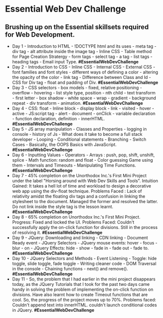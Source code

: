 # Essential Web Dev Challenge <br>
## Brushing up on the Essential skillsets required for Web Development.<br>
* Day 1 - Introduction to HTML - !DOCTYPE html and its uses - meta tag - div tag - alt attribute inside the image tag - Inline CSS - Table method for Page Creation Stratergy - form tags - select tag - a tag - list tags - heading tags - Email input Type. **#EssentialWebDevChallenge**
* Day 2 - Introduction to CSS - Inline CSS - Internal CSS - External CSS - font families and font styles - different ways of defining a color - altering the opacity of the color - link tag - Difference between Class and Id - CSS for Div tag - float and padding of Div. **#EssentialWebDevChallenge**
* Day 3 - CSS selectors - box models - fixed, relative positioning - overflow -  hovering - list style type, position - nth child - text transform - first letter  - box shadow - white space - wrap - gradient - background repeat - div transform - animation. **#EssentialWebDevChallenge**
* Day 4 - CSS: float - Inline block - display block - link - visited - hover - active - JS:script tag - alert - document - onClick - variable declaration - function declaration, definition - innerHTML.
**#EssentialWebDevChallenge**
* Day 5 - JS array manipulation - Classes and Properties - logging in console - history of Js - What does it take to become a full stack developer - Looping - Conditional statements - Branching - Switch Cases - Basically, the OOPS Basics with JavaScript. **#EssentialWebDevChallenge**
* Day 6 - Inputting Values - Operators - Arrays : push, pop, shift, unshift, splice - Math function: random and float - Color guessing Game using them - Intervals and Timeouts - Manipulating Time Functions. **#EssentialWebDevChallenge**
* Day 7 - 45% completion on the Unorthodox Inc.'s First Mini Project under the label "Horsing around with Web Dev Skills and Tools". Intuition Gained: It takes a hell lot of time and workload to design a decorative web app using the div-float technique. Problems Faced : Lack of relativity amidst the floating div tags and a confusion in linking the stylesheet to the document. Managed the former and resolved the latter. Do not link inside the style tag is the lesson learnt. **#EssentialWebDevChallenge**
* Day 8 - 65% completion on Unorthodox Inc.'s First Mini Project. Progress: Fixed and locked the UI. Problems Faced: Couldn't successfully apply the on-click function for divisions. Still in the process of resolving it. **#EssentialWebDevChallenge**
* Day 9 - JQuery: Downloading and linking  - CDN linking - Document Ready event - JQuery Selectors - JQuery mouse events: hover -   focus - blur - on - JQuery Effects: hide - show - fade in - fade out - fade to. **#EssentialWebDevChallenge**
* Day 10 - JQuery Selectors and Methods - Event Listening - Toggle: hide toggle, slide toggle, fade toggle - Writing cleaner code - DOM Traversal in the console - Chaining functions - next() and remove(). **#EssentialWebDevChallenge** 
* Day 11 - So, the problem that I had earlier in the mini project disappears today, as the JQuery Tutorials that I took for the past two days came handy in solving the problem of implementing the on-click function on divisions. Have also learnt how to create Timeout functions that are cool. So, the progress of the project moves up to 70%. Problems faced: Couldn't append text into innerHTML. couldn't launch conditional codes in JQuery. **#EssentialWebDevChallenge**
